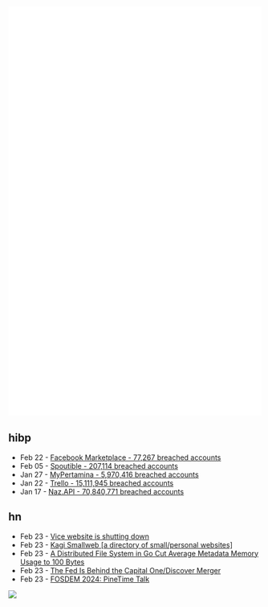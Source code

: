 ![Metrics](https://raw.githubusercontent.com/phixion/phixion/master/metrics.svg)

## hibp

<!--
for https://github.com/phixion/phixion/blob/main/.github/workflows/feeds.yml
-->
<!--START_SECTION:haveibeenpwnd-->
- Feb 22 - [Facebook Marketplace - 77,267 breached accounts](https://haveibeenpwned.com/PwnedWebsites#FacebookMarketplace)
- Feb 05 - [Spoutible - 207,114 breached accounts](https://haveibeenpwned.com/PwnedWebsites#Spoutible)
- Jan 27 - [MyPertamina - 5,970,416 breached accounts](https://haveibeenpwned.com/PwnedWebsites#MyPertamina)
- Jan 22 - [Trello - 15,111,945 breached accounts](https://haveibeenpwned.com/PwnedWebsites#Trello)
- Jan 17 - [Naz.API - 70,840,771 breached accounts](https://haveibeenpwned.com/PwnedWebsites#NazApi)
<!--END_SECTION:haveibeenpwnd-->

## hn

<!--
for https://github.com/phixion/phixion/blob/main/.github/workflows/feeds.yml
-->
<!--START_SECTION:hn-->
- Feb 23 - [Vice website is shutting down](https://writing.exchange/@ernie/111977450241144169)
- Feb 23 - [Kagi Smallweb [a directory of small/personal websites]](https://kagi.com/smallweb/)
- Feb 23 - [A Distributed File System in Go Cut Average Metadata Memory Usage to 100 Bytes](https://juicefs.com/en/blog/engineering/reduce-metadata-memory-usage)
- Feb 23 - [The Fed Is Behind the Capital One/Discover Merger](https://www.thebignewsletter.com/p/the-fed-is-behind-the-capital-onediscover)
- Feb 23 - [FOSDEM 2024: PineTime Talk](https://blog.mlich.cz/2024/02/fosdem-2024/)
<!--END_SECTION:hn-->

<!--
for https://yhype.me
-->
![](https://hit.yhype.me/github/profile?user_id=13013670)
